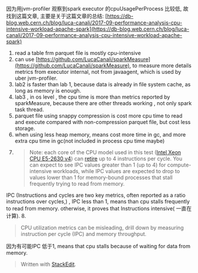 因为用jvm-profiler 观察到spark executor 的cpuUsagePerProcess 比较低, 故找到这篇文章, 主要是关于这篇文章的总结: 
[https://db-blog.web.cern.ch/blog/luca-canali/2017-09-performance-analysis-cpu-intensive-workload-apache-spark](https://db-blog.web.cern.ch/blog/luca-canali/2017-09-performance-analysis-cpu-intensive-workload-apache-spark)

1. read a table frm parquet file is mostly cpu-intensive
2. can use [https://github.com/LucaCanali/sparkMeasure](https://github.com/LucaCanali/sparkMeasure), to measure more details metrics from executor internal, not from javaagent, which is used by uber jvm-profiler.
3. lab2 is faster than lab 1, because data is already in file system cache, as long as memory is enough.
4. lab3 , in os level , the cpu time is more than metrics reported by sparkMeasure, because there are other threads working , not only spark task thread.
5. parquet file using snappy compression is cost more cpu time to read and execute compared with non-compression parquet file, but cost less storage. 
6. when using less heap memory, means cost more time in gc, and more extra cpu time in gc(not included in process cpu time maybe)
7. >Note: each core of the CPU model used in this test ([Intel Xeon CPU E5-2630 v4](https://ark.intel.com/products/92981/Intel-Xeon-Processor-E5-2630-v4-25M-Cache-2_20-GHz)) can [retire](https://software.intel.com/en-us/forums/intel-vtune-amplifier-xe/topic/311170) up to 4 instructions per cycle. You can expect to see IPC values greater than 1 (up to 4) for compute-intensive workloads, while IPC values are expected to drop to values lower than 1 for memory-bound processes that stall frequently trying to read from memory.

IPC (Instructions and cycles are two key metrics, often reported as a ratio instructions over cycles,) , IPC less than 1, means than cpu stalls frequently to read from memory. otherwise, it proves that
Instructions intensive( 一直在计算).
8.
>CPU utilization metrics can be misleading, drill down by measuring instruction per cycle (IPC) and memory throughput.

因为有可能IPC 低于1, means that cpu stalls because of waiting for data from memory. 

> Written with [StackEdit](https://stackedit.io/).
<!--stackedit_data:
eyJoaXN0b3J5IjpbLTQ3ODkxNjA1OCwtMjA2MzUzMDc3OCwtMT
Y4OTE2MDYxMCwyNjM1MzcxODMsMTg4MzgzNzk3OCw1NzgyNzUx
MzIsODAxMDY4NDFdfQ==
-->